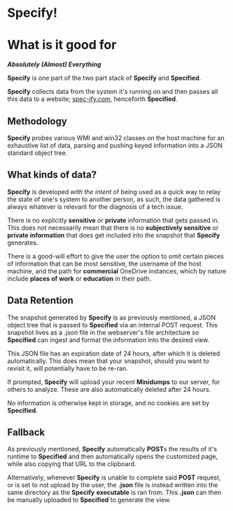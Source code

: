 # Specify!

# What is it good for

***Absolutely (Almost) Everything***

**Specify** is one part of the two part stack of **Specify** and **Specified**.

**Specify** collects data from the system it's running on and then passes all this data to a website; [spec-ify.com](https://spec-ify.com/), henceforth **Specified**.

## Methodology

**Specify** probes various WMI and win32 classes on the host machine for an exhaustive list of data, parsing and pushing keyed information into a JSON standard object tree.

## What kinds of data?

**Specify** is developed *with the intent* of being used as a quick way to relay the state of one's system to another person, as such, the data gathered is always whatever is relevant for the diagnosis of a tech issue.

There is no explicitly **sensitive** or **private** information that gets passed in.
This does not necessarily mean that there is no **subjectively sensitive** or **private information** that does get included into the snapshot that **Specify** generates.

There is a good-will effort to give the user the option to omit certain pieces of information that can be most sensitive, the username of the host machine, and the path for **commercial** OneDrive instances, which by nature include **places of work** or **education** in their path.

## Data Retention

The snapshot generated by **Specify** is as previously mentioned, a JSON object tree that is passed to **Specified** via an internal POST request. 
This snapshot lives as a .json file in the webserver's file architecture so **Specified** can ingest and format the information into the desired view.

This JSON file has an expiration date of 24 hours, after which it is deleted automatically.
This does mean that your snapshot, should you want to revisit it, will potentially have to be re-ran.

If prompted, **Specify** will upload your recent **Minidumps** to our server, for others to analyze.
These are also automatically deleted after 24 hours.

No information is otherwise kept in storage, and no cookies are set by **Specified**.

## Fallback

As previously mentioned, **Specify** automatically **POST**s the results of it's runtime to **Specified** and then automatically opens the customized page, while also copying that URL to the clipboard.

Alternatively, whenever **Specify** is unable to complete said **POST** request, or is set to not upload by the user, the **.json** file is instead written into the same directory as the **Specify** **executable** is ran from. This **.json** can then be manually uploaded to **Specified** to generate the view.
